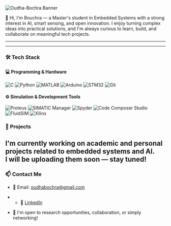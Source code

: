 ![Oudha-Bochra Banner](https://raw.githubusercontent.com/matyo91/github-profile-readme-generator/main/images/banner.png)


👋 Hi, I'm Bouchra — a Master's student in Embedded Systems with a strong interest in AI, smart sensing, and open innovation. I enjoy turning complex ideas into practical solutions, and I'm always curious to learn, build, and collaborate on meaningful tech projects.

---
---

### 🛠️ Tech Stack

#### 💻 Programming & Hardware

![C](https://img.shields.io/badge/C-blue?style=flat&logo=c)
![Python](https://img.shields.io/badge/Python-yellow?style=flat&logo=python)
![MATLAB](https://img.shields.io/badge/MATLAB-orange?style=flat&logo=mathworks)
![Arduino](https://img.shields.io/badge/Arduino-00979D?style=flat&logo=arduino)
![STM32](https://img.shields.io/badge/STM32-03234B?style=flat&logo=arm)
![Git](https://img.shields.io/badge/Git-F05032?style=flat&logo=git)

#### ⚙️ Simulation & Development Tools

![Proteus](https://img.shields.io/badge/Proteus-2E86C1?style=flat&logo=visualstudio&logoColor=white)
![SIMATIC Manager](https://img.shields.io/badge/SIMATIC_Manager_(Step7)-117A65?style=flat&logo=siemens&logoColor=white)
![Spyder](https://img.shields.io/badge/Spyder_IDE-B53471?style=flat&logo=python&logoColor=white)
![Code Composer Studio](https://img.shields.io/badge/Code_Composer_Studio-5D6D7E?style=flat&logo=texasinstruments&logoColor=white)
![FluidSIM](https://img.shields.io/badge/FluidSIM-B03A2E?style=flat&logo=bosch&logoColor=white)
![Xilinx](https://img.shields.io/badge/Xilinx-8E44AD?style=flat&logo=xilinx&logoColor=white)

### 🚀 Projects

I'm currently working on academic and personal projects related to embedded systems and AI.  
I will be uploading them soon — stay tuned!
---

### 📫 Contact Me

- 📧 Email: oudhabochra@gmail.com
- - 💼 [LinkedIn](https://www.linkedin.com/in/oudha-bochra)

- 💬 I'm open to research opportunities, collaboration, or simply networking!
